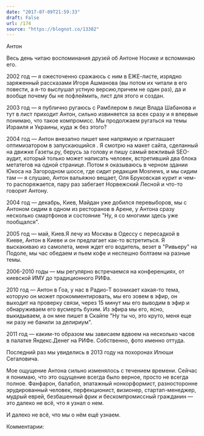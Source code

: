 ```yaml
---
date: "2017-07-09T21:59:33"
draft: False
url: /174
source: "https://blognot.co/13382"
---
```


[‌](https://res.cloudinary.com/blognot/image/upload/v1499626131/L1030048_uvf6ne.jpg)Антон

Весь день читаю воспоминания друзей об Антоне Носике и вспоминаю его.

2002 год — я ожесточенно сражаюсь с ним в ЕЖЕ-листе, изрядно заряженный рассказами Игоря Ашманова (вы потом их читали в его повести, а я-то выслушал устную версию,причем не один раз), да и вообще почему бы не пофлеймить, лист для этого и создан.

2003 год — я публично ругаюсь с Рамблером в лице Влада Шабанова и тут в лист приходит Антон, сильно извиняется за всех сразу и я впервые понимаю, что такое компромисс. Мы продолжаем ругаться на темы Израиля и Украины, куда ж без этого?

2004 год — Антон внезапно пишет мне напрямую и приглашает оптимизатором в запускающийся . Я смотрю на макет сайта, сделанный на движке Газеты.ру, берусь за голову и пишу самый вежливый SEO-аудит, который только может написать человек, встретивший два блока метатегов на одной странице. Потом я оказываюсь в черном здании Юкоса на Загородном шоссе, где сидит редакция Mosnews, и мы сидим там — я слушаю, Антон вальяжно вещает, Оля Бруковская курит и чем-то распоряжается, пару раз забегает Норвежский Лесной и что-то говорит Антону.

2004 год — декабрь, Киев, Майдан уже добился перевыборов, мы с Антоном сидим в одном из ресторанов в Арене, у Антона сразу несколько смартфонов и состояние "Ну, я со многими здесь уже пообщался".

2005 год — май, Киев.Я лечу из Москвы в Одессу с пересадкой в Киеве, Антон в Киеве и он предлагает как-то встретиться. Я выскакиваю из самолета, меня ждет его водитель, везет в "Ривьеру" на Подоле, мы час обедаем и пьем кофе и неспешно болтаем на разные темы.

2006-2010 годы — мы регулярно встречаемся на конференциях, от киевской ИМУ до традиционного РИФа.

2010 год — Антон в Гоа, у нас в Радио-Т возникает какая-то тема, которую он может прокомментировать, мы его зовем в эфир, он выходит на проверку связи, через 15 минут мы его выводим в эфир и обнаруживаем его вусмерть бухим. Из эфира мы его, ясно, выкидываем, а он мне пишет в Скайпе "Ну ты чо, это круто, меня еще ни разу не банили за делириум".

2011 год — каким-то образом мы зависаем вдвоем на несколько часов в палатке Яндекс.Денег на РИФе. Собственно, фото именно оттуда.

Последний раз мы увиделись в 2013 году на похоронах Илюши Сегаловича.

Мое ощущение Антона сильно изменялось с течением времени. Сейчас я понимаю, что это ощущение всегда было верное, просто не всегда полное. Фанфарон, балабол, эпатажный нонкорформист, разносторонне эрудированный человек, перфекционист, визионер, стартап-менеджер, мудрый еврей, безбашенный фрик и бескомпромиссный гражданин — это далеко не всё, что я узнал о нем.

И далеко не всё, что мы о нём ещё узнаем.

Комментарии:
